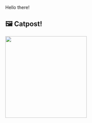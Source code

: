 Hello there!



## 🖼️ Catpost!

<sub>
    <img src="https://cdn2.thecatapi.com/images/MTUyNTM3Nw.jpg" height="256">
</sub>

